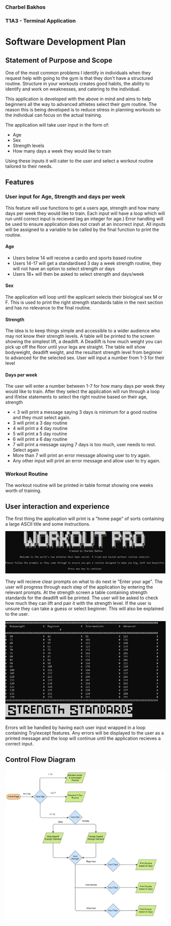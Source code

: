 ### Charbel Bakhos
### T1A3 - Terminal Application

# Software Development Plan


## Statement of Purpose and Scope
One of the most common problems I identify in individuals when they request help with going to the gym is that they don't have a structured routine. Structure in your workouts creates good habits, the ability to identify and work on weaknesses, and catering to the individual.

This application is developed with the above in mind and aims to help beginners all the way to advanced athletes select their gym routine. The reason this is being developed is to reduce stress in planning workouts so the individual can focus on the actual training. 

The application will take user input in the form of:
* Age
* Sex
* Strength levels
* How many days a week they would like to train

Using these inputs it will cater to the user and select a workout routine tailored to their needs.

## Features
### User input for Age, Strength and days per week
This feature will use functions to get a users age, strength and how many days per week they would like to train. Each input will have a loop which will run until correct input is recieved (eg an integer for age.) Error handling will be used to ensure application does not crash at an incorrect input.
All inputs will be assigned to a variable to be called by the final function to print the routine.
#### Age
* Users below 14 will receive a cardio and sports based routine
* Users 14-17 will get a standardised 3 day a week strength routine, they will not have an option to select strength or days
* Users 18+ will then be asked to select strength and days/week
#### Sex
The application will loop until the applicant selects their biological sex M or F. This is used to print the right strength standards table in the next section and has no relevance to the final routine.
#### Strength
The idea is to keep things simple and accessible to a wider audience who may not know their strength levels. A table will be printed to the screen showing the simplest lift, a deadlift. A Deadlift is how much weight you can pick up off the floor until your legs are straight. The table will show bodyweight, deadlift weight, and the resultant strength level from beginner to advanced for the selected sex. User will input a number from 1-3 for their level
#### Days per week
The user will enter a number between 1-7 for how many days per week they would like to train.
After they select the application will run through a loop and if/else statements to select the right routine based on their age, strength 
* < 3 will print a message saying 3 days is minimum for a good routine and they must select again.
* 3 will print a 3 day routine
* 4 will print a 4 day routine
* 5 will print a 5 day routine
* 6 will print a 6 day routine
* 7 will print a message saying 7 days is too much, user needs to rest. Select again
* More than 7 will print an error message allowing user to try again.
* Any other input will print an error message and allow user to try again.

### Workout Routine
The workout routine will be printed in table format showing one weeks worth of training.


## User interaction and experience
The first thing the application will print is a "home page" of sorts containing a large ASCII title and some instructions. 

![](/data/homePage.JPG)

They will recieve clear prompts on what to do next ie "Enter your age". The user will progress through each step of the application by entering the relevant prompts.
At the strength screen a table containing strength standards for the deadlift will be printed. The user will be asked to check how much they can lift and pair it with the strength level. If the user is unsure they can take a guess or select beginner. This will also be explained to the user.

![](/data/strengthStandards.JPG)

Errors will be handled by having each user input wrapped in a loop containing Try/except features. Any errors will be displayed to the user as a printed message and the loop will continue until the application recieves a correct input.

## Control Flow Diagram

![Control Flow Diagram](/data/control_flow_diagram.JPG)